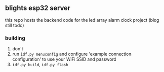 ## blights esp32 server

this repo hosts the backend code for the led array alarm clock project (blog still todo)

### building
1. don't
2. run `idf.py menuconfig` and configure 'example connection configuration' to use your WiFi SSID and password
3. `idf.py build`, `idf.py flash`